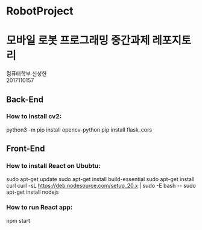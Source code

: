# RobotProject  
# 모바일 로봇 프로그래밍 중간과제 레포지토리  
컴퓨터학부 신성한  
2017110157  

## Back-End
### How to install cv2:  
python3 -m pip install opencv-python
pip install flask_cors

## Front-End
### How to install React on Ububtu:
sudo apt-get update
sudo apt-get install build-essential
sudo apt-get install curl
curl -sL https://deb.nodesource.com/setup_20.x | sudo -E bash -- 
sudo apt-get install nodejs
### How to run React app:  
npm start